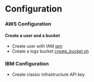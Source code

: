 # Configuration

### AWS Configuration

#### Create a user and a bucket
* Create user with IAM [iam](iam/clouds)
* Create a logs bucket [create_bucket.sh](iam/cloud/aws/create_bucket.sh)

### IBM Configuration
* Create classic infrastructure API key
